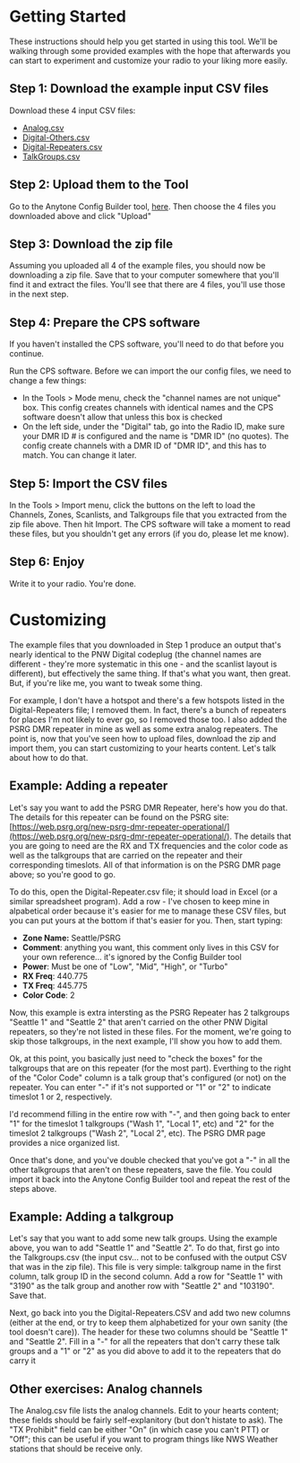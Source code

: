 # Getting Started

These instructions should help you get started in using this tool.  We'll be walking through some provided examples with the hope that afterwards you can start to experiment and customize your radio to your liking more easily.

## Step 1: Download the example input CSV files
Download these 4 input CSV files:

* [Analog.csv](examples/Analog.csv)
* [Digital-Others.csv](examples/Digital-Others.csv)
* [Digital-Repeaters.csv](examples/Digital-Repeaters.csv)
* [TalkGroups.csv](examples/TalkGroups.csv)

## Step 2: Upload them to the Tool
Go to the Anytone Config Builder tool, [here](./).  Then choose the 4 files you downloaded above and click "Upload"

## Step 3: Download the zip file
Assuming you uploaded all 4 of the example files, you should now be downloading a zip file.  Save that to your computer somewhere that you'll find it and extract the files.  You'll see that there are 4 files, you'll use those in the next step.

## Step 4: Prepare the CPS software
If you haven't installed the CPS software, you'll need to do that before you continue.

Run the CPS software.  Before we can import the our config files, we need to change a few things:

* In the Tools > Mode menu, check the "channel names are not unique" box.   This config creates channels with identical names and the CPS software doesn't allow that unless this box is checked
* On the left side, under the "Digital" tab, go into the Radio ID, make sure your DMR ID # is configured and the name is "DMR ID" (no quotes).  The config create channels with a DMR ID of "DMR ID", and this has to match.  You can change it later.

## Step 5: Import the CSV files
In the Tools > Import menu, click the buttons on the left to load the Channels, Zones, Scanlists, and Talkgroups file that you extracted from the zip file above.  Then hit Import.  The CPS software will take a moment to read these files, but you shouldn't get any errors (if you do, please let me know).

## Step 6: Enjoy
Write it to your radio.  You're done.


# Customizing
The example files that you downloaded in Step 1 produce an output that's nearly identical to the PNW Digital codeplug (the channel names are different - they're more systematic in this one - and the scanlist layout is different), but effectively the same thing.  If that's what you want, then great.  But, if you're like me, you want to tweak some thing.

For example, I don't have a hotspot and there's a few hotspots listed in the Digital-Repeaters file; I removed them.  In fact, there's a bunch of repeaters for places I'm not likely to ever go, so I removed those too.  I also added the PSRG DMR repeater in mine as well as some extra analog repeaters.  The point is, now that you've seen how to upload files, download the zip and import them, you can start customizing to your hearts content.  Let's talk about how to do that.

## Example: Adding a repeater
Let's say you want to add the PSRG DMR Repeater, here's how you do that.  The details for this repeater can be found on the PSRG site: [https://web.psrg.org/new-psrg-dmr-repeater-operational/](https://web.psrg.org/new-psrg-dmr-repeater-operational/).  The details that you are going to need are the RX and TX frequencies and the color code as well as the talkgroups that are carried on the repeater and their corresponding timeslots.  All of that information is on the PSRG DMR page above; so you're good to go.

To do this, open the Digital-Repeater.csv file; it should load in Excel (or a similar spreadsheet program).  Add a row - I've chosen to keep mine in alpabetical order because it's easier for me to manage these CSV files, but you can put yours at the bottom if that's easier for you.  Then, start typing:

* **Zone Name:** Seattle/PSRG
* **Comment**: anything you want, this comment only lives in this CSV for your own reference... it's ignored by the Config Builder tool
* **Power**: Must be one of "Low", "Mid", "High", or "Turbo"
* **RX Freq**: 440.775
* **TX Freq**: 445.775
* **Color Code**: 2

Now, this example is extra intersting as the PSRG Repeater has 2 talkgroups "Seattle 1" and "Seattle 2" that aren't carried on the other PNW Digital repeaters, so they're not listed in these files.  For the moment, we're going to skip those talkgroups, in the next example, I'll show you how to add them.

Ok, at this point, you basically just need to "check the boxes" for the talkgroups that are on this repeater (for the most part).  Everthing to the right of the "Color Code" column is a talk group that's configured (or not) on the repeater.  You can enter "-" if it's not supported or "1" or "2" to indicate timeslot 1 or 2, respectively.

I'd recommend filling in the entire row with "-", and then going back to enter "1" for the timeslot 1 talkgroups ("Wash 1", "Local 1",  etc) and "2" for the timeslot 2 talkgroups ("Wash 2", "Local 2", etc).  The PSRG DMR page provides a nice organized list.

Once that's done, and you've double checked that you've got a "-" in all the other talkgroups that aren't on these repeaters, save the file.  You could import it back into the Anytone Config Builder tool and repeat the rest of the steps above.

## Example: Adding a talkgroup
Let's say that you want to add some new talk groups.  Using the example above, you wan to add "Seattle 1" and "Seattle 2".  To do that, first go into the Talkgroups.csv (the input csv... not to be confused with the output CSV that was in the zip file).  This file is very simple: talkgroup name in the first column, talk group ID in the second column.  Add a row for "Seattle 1" with "3190" as the talk group and another row with "Seattle 2" and "103190".  Save that.

Next, go back into you the Digital-Repeaters.CSV and add two new columns (either at the end, or try to keep them alphabetized for your own sanity (the tool doesn't care)).  The header for these two columns should be "Seattle 1" and "Seattle 2".  Fill in a "-" for all the repeaters that don't carry these talk groups and a "1" or "2" as you did above to add it to the repeaters that do carry it

## Other exercises: Analog channels
The Analog.csv file lists the analog channels.  Edit to your hearts content; these fields should be fairly self-explanitory (but don't histate to ask).  The "TX Prohibit" field can be either "On" (in which case you can't PTT) or "Off"; this can be useful if you want to program things like NWS Weather stations that should be receive only.
